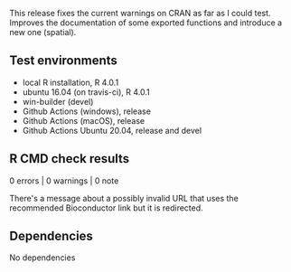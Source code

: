 This release fixes the current warnings on CRAN as far as I could test.
Improves the documentation of some exported functions and introduce a new one (spatial). 

## Test environments

* local R installation, R 4.0.1
* ubuntu 16.04 (on travis-ci), R 4.0.1
* win-builder (devel)
* Github Actions (windows), release
* Github Actions (macOS), release
* Github Actions Ubuntu 20.04, release and devel

## R CMD check results

0 errors | 0 warnings | 0 note

There's a message about a possibly invalid URL that uses the recommended Bioconductor link but it is redirected. 

## Dependencies

No dependencies
